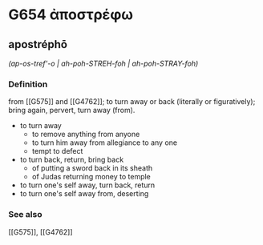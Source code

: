 # G654 ἀποστρέφω

## apostréphō

_(ap-os-tref'-o | ah-poh-STREH-foh | ah-poh-STRAY-foh)_

### Definition

from [[G575]] and [[G4762]]; to turn away or back (literally or figuratively); bring again, pervert, turn away (from).

- to turn away
  - to remove anything from anyone
  - to turn him away from allegiance to any one
  - tempt to defect
- to turn back, return, bring back
  - of putting a sword back in its sheath
  - of Judas returning money to temple
- to turn one's self away, turn back, return
- to turn one's self away from, deserting

### See also

[[G575]], [[G4762]]

